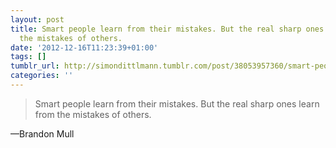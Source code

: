 ```yaml
---
layout: post
title: Smart people learn from their mistakes. But the real sharp ones learn from
  the mistakes of others.
date: '2012-12-16T11:23:39+01:00'
tags: []
tumblr_url: http://simondittlmann.tumblr.com/post/38053957360/smart-people-learn-from-their-mistakes-but-the
categories: ''
---
```

<blockquote>Smart people learn from their mistakes. But the real sharp ones learn from the mistakes of others.</blockquote>&#8212;Brandon Mull
